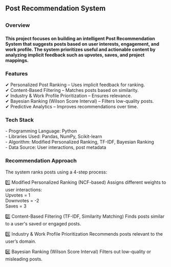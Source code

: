 <h2>Post Recommendation System<h2>
<h3>Overview<h3>
<h4>This project focuses on building an intelligent Post Recommendation System that suggests posts based on user interests, engagement, and work profile. The system prioritizes useful and actionable content by analyzing implicit feedback such as upvotes, saves, and project mappings.</h4>

<h3>Features</h3>
✔ Personalized Post Ranking – Uses implicit feedback for ranking.<br>
✔ Content-Based Filtering – Matches posts based on similarity.<br>
✔ Industry & Work Profile Prioritization – Ensures relevance.<br>
✔ Bayesian Ranking (Wilson Score Interval) – Filters low-quality posts.<br>
✔ Predictive Analytics – Improves recommendations over time.

<h3>Tech Stack</h3>
- Programming Language: Python  <br>
- Libraries Used: Pandas, NumPy, Scikit-learn <br>
- Algorithm: Modified Personalized Ranking, TF-IDF, Bayesian Ranking <br>
- Data Source: User interactions, post metadata

<h3>Recommendation Approach</h3>
The system ranks posts using a 4-step process:

1️⃣ Modified Personalized Ranking (NCF-based)
Assigns different weights to user interactions:<br>
Upvotes = 1 <br>
Downvotes = -2<br>
Saves = 3

2️⃣ Content-Based Filtering (TF-IDF, Similarity Matching)
Finds posts similar to a user's saved or engaged posts.

3️⃣ Industry & Work Profile Prioritization
Recommends posts relevant to the user’s domain.

4️⃣ Bayesian Ranking (Wilson Score Interval)
Filters out low-quality or misleading posts.
